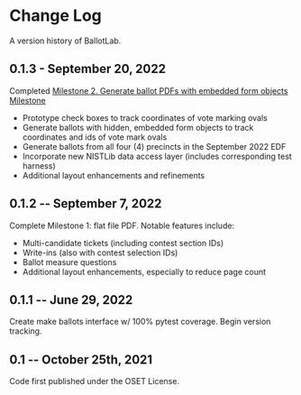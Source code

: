 # Change Log

A version history of BallotLab.

## 0.1.3 - September 20, 2022

Completed [Milestone 2. Generate ballot PDFs with embedded form objects Milestone](https://github.com/TrustTheVote-Project/BallotLab/milestone/2)

* Prototype check boxes to track coordinates of vote marking ovals
* Generate ballots with hidden, embedded form objects to track coordinates and ids of vote mark ovals
* Generate ballots from all four (4) precincts in the September 2022 EDF
* Incorporate new NISTLib data access layer (includes corresponding test harness)
* Additional layout enhancements and refinements

## 0.1.2 -- September 7, 2022

Complete Milestone 1: flat file PDF. Notable features include:

* Multi-candidate tickets (including contest section IDs)
* Write-ins (also with contest selection IDs)
* Ballot measure questions
* Additional layout enhancements, especially to reduce page count

## 0.1.1 -- June 29, 2022

Create make ballots interface w/ 100% pytest coverage. Begin version tracking.

## 0.1 -- October 25th, 2021

Code first published under the OSET License.

